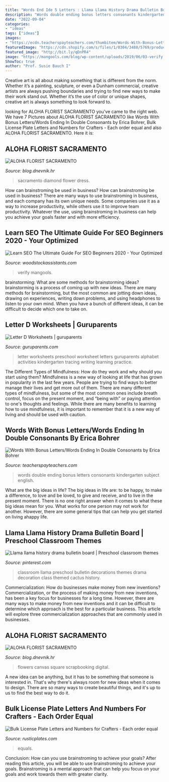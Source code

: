 ```yaml
---
title: "Words End Ide 5 Letters : Llama Llama History Drama Bulletin Board"
description: "Words double ending bonus letters consonants kindergarten subject english"
date: "2022-09-04"
categories:
- "ideas"
tags: ["ideas"]
images:
- "https://ecdn.teacherspayteachers.com/thumbitem/Words-With-Bonus-LettersWords-Ending-In-Double-Consonants-1566241225/original-103750-3.jpg"
featuredImage: "https://cdn.shopify.com/s/files/1/0304/3488/5769/products/Bulk_Letter_Photo_2400x.jpg?v=1580075547"
featured_image: "http://bit.ly/qDnPR4"
image: "https://mangools.com/blog/wp-content/uploads/2019/06/03-verify.png"
ShowToc: true
author: "Prof. Susie Bauch I"
---
```



Creative art is all about making something that is different from the norm. Whether it’s a painting, sculpture, or even a Dunham commercial, creative artists are always pushing boundaries and trying to find new ways to make their work stand out. Whether it’s the use of color or unique shapes, creative art is always something to look forward to.

	

		
looking for ALOHA FLORIST SACRAMENTO you've came to the right web. We have 7 Pictures about ALOHA FLORIST SACRAMENTO like Words With Bonus Letters/Words Ending In Double Consonants by Erica Bohrer, Bulk License Plate Letters and Numbers for Crafters - Each order equal and also ALOHA FLORIST SACRAMENTO. Here it is:
		
    
## ALOHA FLORIST SACRAMENTO

<img loading=lazy src="http://bit.ly/pfFKPe" onerror="this.onerror=null;this.src='https://tse1.mm.bing.net/th?id=OIP.liyNJ7kSz8C30BF2yUjzrgHaE7&amp;pid=15.1';" alt="ALOHA FLORIST SACRAMENTO">

_Source: blog.dnevnik.hr_

>sacramento diamond flower dress. 

	

How can brainstroming be used in business?
How can brainstroming be used in business? There are many ways to use brainstroming in business, and each company has its own unique needs. Some companies use it as a way to increase productivity, while others use it to improve team productivity. Whatever the use, using brainstroming in business can help you achieve your goals faster and with more efficiency.

    
## Learn SEO The Ultimate Guide For SEO Beginners 2020 - Your Optimized

<img loading=lazy src="https://mangools.com/blog/wp-content/uploads/2019/06/03-verify.png" onerror="this.onerror=null;this.src='https://tse2.mm.bing.net/th?id=OIP.axl04VyDfnr9JoR4oLxtdgHaF9&amp;pid=15.1';" alt="Learn SEO The Ultimate Guide For SEO Beginners 2020 - Your Optimized">

_Source: woodstockassistants.com_

>verify mangools. 

	

brainstorming: What are some methods for brainstorming ideas?
brainstorming is a process of coming up with new ideas. There are many methods for brainstorming, but the most common are jotting down ideas, drawing on experiences, writing down problems, and using headphones to listen to your own mind. When you have a bunch of different ideas, it can be difficult to decide which one to take on.

    
## Letter D Worksheets | Guruparents

<img loading=lazy src="http://www.guruparents.com/image-files/preschool-letter-worksheet-d.png" onerror="this.onerror=null;this.src='https://tse2.mm.bing.net/th?id=OIP.CgEzzZb1YYjWJBUONRisjQHaKd&amp;pid=15.1';" alt="Letter D Worksheets | guruparents">

_Source: guruparents.com_

>letter worksheets preschool worksheet letters guruparents alphabet activities kindergarten tracing writing learning practice. 

	

The Different Types of Mindfulness: How do they work and why should you start using them?
Mindfulness is a new way of looking at life that has grown in popularity in the last few years. People are trying to find ways to better manage their lives and get more out of them. There are many different types of mindfulness, but some of the most common ones include breath control, focus on the present moment, and “being with” or paying attention to one's thoughts and feelings. While there are many benefits to learning how to use mindfulness, it is important to remember that it is a new way of living and should be used with caution.

    
## Words With Bonus Letters/Words Ending In Double Consonants By Erica Bohrer

<img loading=lazy src="https://ecdn.teacherspayteachers.com/thumbitem/Words-With-Bonus-LettersWords-Ending-In-Double-Consonants-1566241225/original-103750-3.jpg" onerror="this.onerror=null;this.src='https://tse1.mm.bing.net/th?id=OIP.Yv32cztN1TKN1nQ_0owkbgAAAA&amp;pid=15.1';" alt="Words With Bonus Letters/Words Ending In Double Consonants by Erica Bohrer">

_Source: teacherspayteachers.com_

>words double ending bonus letters consonants kindergarten subject english. 

	

What are the big ideas in life?
The big ideas in life are: to be happy, to make a difference, to love and be loved, to give and receive, and to live in the present moment. There is no one right answer when it comes to what these big ideas mean for you. What works for one person may not work for another. However, there are some general tips that can help you get started on living ahappy life.

    
## Llama Llama History Drama Bulletin Board | Preschool Classroom Themes

<img loading=lazy src="https://i.pinimg.com/736x/41/14/d9/4114d9ffa89ef768b3f5d9f1bfd68e18.jpg" onerror="this.onerror=null;this.src='https://tse4.mm.bing.net/th?id=OIP.AGscQsktPXkJ-_wWXS7xJwHaNK&amp;pid=15.1';" alt="Llama llama history drama bulletin board | Preschool classroom themes">

_Source: pinterest.com_

>classroom llama preschool bulletin decorations themes drama decoration class themed cactus history. 

	

Commercialization: How do businesses make money from new inventions?
Commercialization, or the process of making money from new inventions, has been a key focus for businesses for a long time. However, there are many ways to make money from new inventions and it can be difficult to determine which approach is the best for a particular business. This article will explore three commercialization approaches that are commonly used in businesses.

    
## ALOHA FLORIST SACRAMENTO

<img loading=lazy src="http://bit.ly/qDnPR4" onerror="this.onerror=null;this.src='https://tse3.mm.bing.net/th?id=OIP.gDbNmunYa9CTHWE5L1ujyQHaFj&amp;pid=15.1';" alt="ALOHA FLORIST SACRAMENTO">

_Source: blog.dnevnik.hr_

>flowers canvas square scrapbooking digital. 

	

A new idea can be anything, but it has to be something that someone is interested in. That's why there's always room for new ideas when it comes to design. There are so many ways to create beautiful things, and it's up to us to find the best way to do it.

    
## Bulk License Plate Letters And Numbers For Crafters - Each Order Equal

<img loading=lazy src="https://cdn.shopify.com/s/files/1/0304/3488/5769/products/Bulk_Letter_Photo_2400x.jpg?v=1580075547" onerror="this.onerror=null;this.src='https://tse4.mm.bing.net/th?id=OIP.yujbh3_7ZZiTZdy3VAoiHgHaF7&amp;pid=15.1';" alt="Bulk License Plate Letters and Numbers for Crafters - Each order equal">

_Source: rusticplates.com_

>equals. 

	

Conclusion: How can you use brainstroming to achieve your goals?
After reading this article, you will be able to use brainstroming to achieve your goals. Brainstroming is a mental approach that can help you focus on your goals and work towards them with greater clarity.

